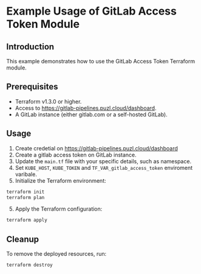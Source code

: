 # Example Usage of GitLab Access Token Module

## Introduction

This example demonstrates how to use the GitLab Access Token Terraform module.

## Prerequisites

- Terraform v1.3.0 or higher.
- Access to https://gitlab-pipelines.puzl.cloud/dashboard.
- A GitLab instance (either gitlab.com or a self-hosted GitLab).

## Usage

1. Create credetial on https://gitlab-pipelines.puzl.cloud/dashboard
1. Create a gitlab access token on GitLab instance.
2. Update the `main.tf` file with your specific details, such as namespace.
3. Set `KUBE_HOST`, `KUBE_TOKEN` and `TF_VAR_gitlab_access_token` enviroment varibale.
4. Initialize the Terraform environment:

```bash
terraform init
terraform plan
```

5. Apply the Terraform configuration:

```bash
terraform apply
```

## Cleanup

To remove the deployed resources, run:

```bash
terraform destroy
```
